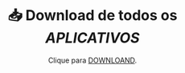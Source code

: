 <div align="center">

# 📥 Download de todos os *APLICATIVOS* 

Clique para [DOWNLOAND](https://github.com/MTSZ7/Pc/archive/refs/heads/main.zip).
